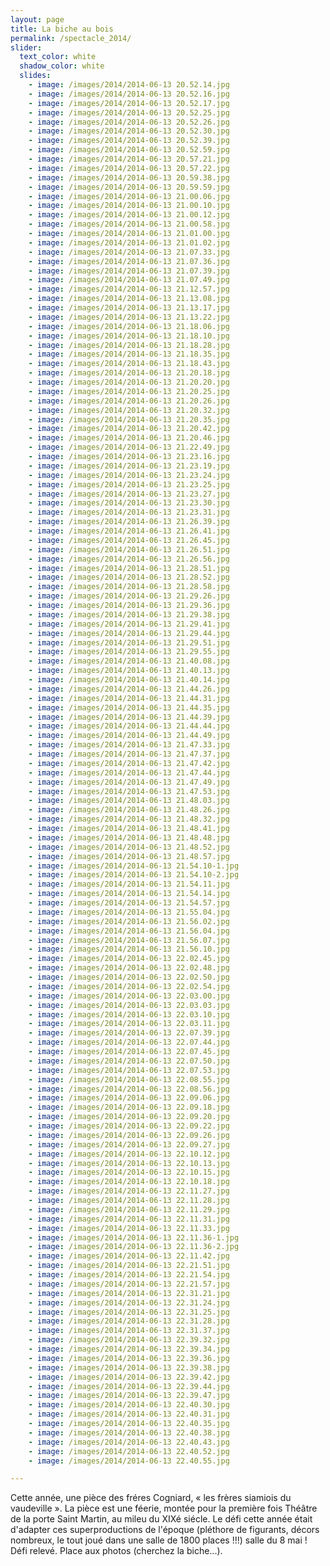```yaml
---
layout: page
title: La biche au bois
permalink: /spectacle_2014/
slider:
  text_color: white
  shadow_color: white
  slides: 
    - image: /images/2014/2014-06-13 20.52.14.jpg
    - image: /images/2014/2014-06-13 20.52.16.jpg
    - image: /images/2014/2014-06-13 20.52.17.jpg
    - image: /images/2014/2014-06-13 20.52.25.jpg
    - image: /images/2014/2014-06-13 20.52.26.jpg
    - image: /images/2014/2014-06-13 20.52.30.jpg
    - image: /images/2014/2014-06-13 20.52.39.jpg
    - image: /images/2014/2014-06-13 20.52.59.jpg
    - image: /images/2014/2014-06-13 20.57.21.jpg
    - image: /images/2014/2014-06-13 20.57.22.jpg
    - image: /images/2014/2014-06-13 20.59.38.jpg
    - image: /images/2014/2014-06-13 20.59.59.jpg
    - image: /images/2014/2014-06-13 21.00.06.jpg
    - image: /images/2014/2014-06-13 21.00.10.jpg
    - image: /images/2014/2014-06-13 21.00.12.jpg
    - image: /images/2014/2014-06-13 21.00.58.jpg
    - image: /images/2014/2014-06-13 21.01.00.jpg
    - image: /images/2014/2014-06-13 21.01.02.jpg
    - image: /images/2014/2014-06-13 21.07.33.jpg
    - image: /images/2014/2014-06-13 21.07.36.jpg
    - image: /images/2014/2014-06-13 21.07.39.jpg
    - image: /images/2014/2014-06-13 21.07.49.jpg
    - image: /images/2014/2014-06-13 21.12.57.jpg
    - image: /images/2014/2014-06-13 21.13.08.jpg
    - image: /images/2014/2014-06-13 21.13.17.jpg
    - image: /images/2014/2014-06-13 21.13.22.jpg
    - image: /images/2014/2014-06-13 21.18.06.jpg
    - image: /images/2014/2014-06-13 21.18.10.jpg
    - image: /images/2014/2014-06-13 21.18.28.jpg
    - image: /images/2014/2014-06-13 21.18.35.jpg
    - image: /images/2014/2014-06-13 21.18.43.jpg
    - image: /images/2014/2014-06-13 21.20.18.jpg
    - image: /images/2014/2014-06-13 21.20.20.jpg
    - image: /images/2014/2014-06-13 21.20.25.jpg
    - image: /images/2014/2014-06-13 21.20.26.jpg
    - image: /images/2014/2014-06-13 21.20.32.jpg
    - image: /images/2014/2014-06-13 21.20.35.jpg
    - image: /images/2014/2014-06-13 21.20.42.jpg
    - image: /images/2014/2014-06-13 21.20.46.jpg
    - image: /images/2014/2014-06-13 21.22.49.jpg
    - image: /images/2014/2014-06-13 21.23.16.jpg
    - image: /images/2014/2014-06-13 21.23.19.jpg
    - image: /images/2014/2014-06-13 21.23.24.jpg
    - image: /images/2014/2014-06-13 21.23.25.jpg
    - image: /images/2014/2014-06-13 21.23.27.jpg
    - image: /images/2014/2014-06-13 21.23.30.jpg
    - image: /images/2014/2014-06-13 21.23.31.jpg
    - image: /images/2014/2014-06-13 21.26.39.jpg
    - image: /images/2014/2014-06-13 21.26.41.jpg
    - image: /images/2014/2014-06-13 21.26.45.jpg
    - image: /images/2014/2014-06-13 21.26.51.jpg
    - image: /images/2014/2014-06-13 21.26.56.jpg
    - image: /images/2014/2014-06-13 21.28.51.jpg
    - image: /images/2014/2014-06-13 21.28.52.jpg
    - image: /images/2014/2014-06-13 21.28.58.jpg
    - image: /images/2014/2014-06-13 21.29.26.jpg
    - image: /images/2014/2014-06-13 21.29.36.jpg
    - image: /images/2014/2014-06-13 21.29.38.jpg
    - image: /images/2014/2014-06-13 21.29.41.jpg
    - image: /images/2014/2014-06-13 21.29.44.jpg
    - image: /images/2014/2014-06-13 21.29.51.jpg
    - image: /images/2014/2014-06-13 21.29.55.jpg
    - image: /images/2014/2014-06-13 21.40.08.jpg
    - image: /images/2014/2014-06-13 21.40.13.jpg
    - image: /images/2014/2014-06-13 21.40.14.jpg
    - image: /images/2014/2014-06-13 21.44.26.jpg
    - image: /images/2014/2014-06-13 21.44.31.jpg
    - image: /images/2014/2014-06-13 21.44.35.jpg
    - image: /images/2014/2014-06-13 21.44.39.jpg
    - image: /images/2014/2014-06-13 21.44.44.jpg
    - image: /images/2014/2014-06-13 21.44.49.jpg
    - image: /images/2014/2014-06-13 21.47.33.jpg
    - image: /images/2014/2014-06-13 21.47.37.jpg
    - image: /images/2014/2014-06-13 21.47.42.jpg
    - image: /images/2014/2014-06-13 21.47.44.jpg
    - image: /images/2014/2014-06-13 21.47.49.jpg
    - image: /images/2014/2014-06-13 21.47.53.jpg
    - image: /images/2014/2014-06-13 21.48.03.jpg
    - image: /images/2014/2014-06-13 21.48.26.jpg
    - image: /images/2014/2014-06-13 21.48.32.jpg
    - image: /images/2014/2014-06-13 21.48.41.jpg
    - image: /images/2014/2014-06-13 21.48.48.jpg
    - image: /images/2014/2014-06-13 21.48.52.jpg
    - image: /images/2014/2014-06-13 21.48.57.jpg
    - image: /images/2014/2014-06-13 21.54.10-1.jpg
    - image: /images/2014/2014-06-13 21.54.10-2.jpg
    - image: /images/2014/2014-06-13 21.54.11.jpg
    - image: /images/2014/2014-06-13 21.54.14.jpg
    - image: /images/2014/2014-06-13 21.54.57.jpg
    - image: /images/2014/2014-06-13 21.55.04.jpg
    - image: /images/2014/2014-06-13 21.56.02.jpg
    - image: /images/2014/2014-06-13 21.56.04.jpg
    - image: /images/2014/2014-06-13 21.56.07.jpg
    - image: /images/2014/2014-06-13 21.56.10.jpg
    - image: /images/2014/2014-06-13 22.02.45.jpg
    - image: /images/2014/2014-06-13 22.02.48.jpg
    - image: /images/2014/2014-06-13 22.02.50.jpg
    - image: /images/2014/2014-06-13 22.02.54.jpg
    - image: /images/2014/2014-06-13 22.03.00.jpg
    - image: /images/2014/2014-06-13 22.03.03.jpg
    - image: /images/2014/2014-06-13 22.03.10.jpg
    - image: /images/2014/2014-06-13 22.03.11.jpg
    - image: /images/2014/2014-06-13 22.07.39.jpg
    - image: /images/2014/2014-06-13 22.07.44.jpg
    - image: /images/2014/2014-06-13 22.07.45.jpg
    - image: /images/2014/2014-06-13 22.07.50.jpg
    - image: /images/2014/2014-06-13 22.07.53.jpg
    - image: /images/2014/2014-06-13 22.08.55.jpg
    - image: /images/2014/2014-06-13 22.08.56.jpg
    - image: /images/2014/2014-06-13 22.09.06.jpg
    - image: /images/2014/2014-06-13 22.09.18.jpg
    - image: /images/2014/2014-06-13 22.09.20.jpg
    - image: /images/2014/2014-06-13 22.09.22.jpg
    - image: /images/2014/2014-06-13 22.09.26.jpg
    - image: /images/2014/2014-06-13 22.09.27.jpg
    - image: /images/2014/2014-06-13 22.10.12.jpg
    - image: /images/2014/2014-06-13 22.10.13.jpg
    - image: /images/2014/2014-06-13 22.10.15.jpg
    - image: /images/2014/2014-06-13 22.10.18.jpg
    - image: /images/2014/2014-06-13 22.11.27.jpg
    - image: /images/2014/2014-06-13 22.11.28.jpg
    - image: /images/2014/2014-06-13 22.11.29.jpg
    - image: /images/2014/2014-06-13 22.11.31.jpg
    - image: /images/2014/2014-06-13 22.11.33.jpg
    - image: /images/2014/2014-06-13 22.11.36-1.jpg
    - image: /images/2014/2014-06-13 22.11.36-2.jpg
    - image: /images/2014/2014-06-13 22.11.42.jpg
    - image: /images/2014/2014-06-13 22.21.51.jpg
    - image: /images/2014/2014-06-13 22.21.54.jpg
    - image: /images/2014/2014-06-13 22.21.57.jpg
    - image: /images/2014/2014-06-13 22.31.21.jpg
    - image: /images/2014/2014-06-13 22.31.24.jpg
    - image: /images/2014/2014-06-13 22.31.25.jpg
    - image: /images/2014/2014-06-13 22.31.28.jpg
    - image: /images/2014/2014-06-13 22.31.37.jpg
    - image: /images/2014/2014-06-13 22.39.32.jpg
    - image: /images/2014/2014-06-13 22.39.34.jpg
    - image: /images/2014/2014-06-13 22.39.36.jpg
    - image: /images/2014/2014-06-13 22.39.38.jpg
    - image: /images/2014/2014-06-13 22.39.42.jpg
    - image: /images/2014/2014-06-13 22.39.44.jpg
    - image: /images/2014/2014-06-13 22.39.47.jpg
    - image: /images/2014/2014-06-13 22.40.30.jpg
    - image: /images/2014/2014-06-13 22.40.31.jpg
    - image: /images/2014/2014-06-13 22.40.35.jpg
    - image: /images/2014/2014-06-13 22.40.38.jpg
    - image: /images/2014/2014-06-13 22.40.43.jpg
    - image: /images/2014/2014-06-13 22.40.52.jpg
    - image: /images/2014/2014-06-13 22.40.55.jpg

---
```


Cette année, une pièce des fréres Cogniard, « les frères siamiois du vaudeville ». La pièce est une féerie, montée pour la première fois Théâtre de la porte Saint Martin, au mileu du XIXé siécle. Le défi cette année était d'adapter ces superproductions de l'époque (pléthore de figurants, décors nombreux, le tout joué dans une salle de 1800 places !!!) salle du 8 mai ! Défi relevé. Place aux photos (cherchez la biche...).
